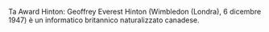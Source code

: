 Ta Award Hinton: 
Geoffrey Everest Hinton (Wimbledon (Londra), 6 dicembre 1947) è un informatico britannico naturalizzato canadese.
